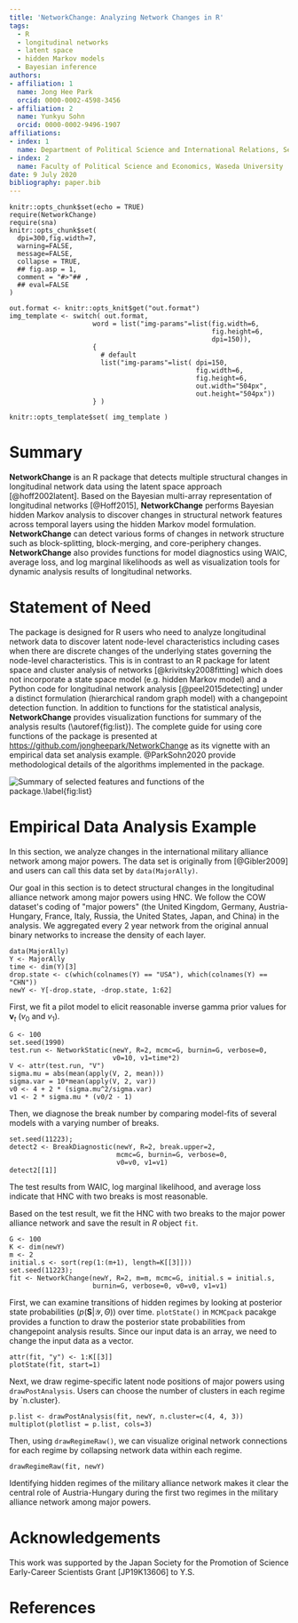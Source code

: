 ```yaml
---
title: 'NetworkChange: Analyzing Network Changes in R'
tags:
  - R
  - longitudinal networks
  - latent space 
  - hidden Markov models
  - Bayesian inference
authors:
- affiliation: 1
  name: Jong Hee Park
  orcid: 0000-0002-4598-3456
- affiliation: 2
  name: Yunkyu Sohn
  orcid: 0000-0002-9496-1907
affiliations:
- index: 1
  name: Department of Political Science and International Relations, Seoul National University
- index: 2
  name: Faculty of Political Science and Economics, Waseda University
date: 9 July 2020
bibliography: paper.bib
---
```


```{r setup, include=FALSE}
knitr::opts_chunk$set(echo = TRUE)
require(NetworkChange)
require(sna)
knitr::opts_chunk$set(
  dpi=300,fig.width=7,
  warning=FALSE,
  message=FALSE,
  collapse = TRUE,
  ## fig.asp = 1, 
  comment = "#>"## , 
  ## eval=FALSE
)
```

````{r img-setup, include=FALSE, cache=FALSE}
out.format <- knitr::opts_knit$get("out.format")
img_template <- switch( out.format,
                     word = list("img-params"=list(fig.width=6,
                                                   fig.height=6,
                                                   dpi=150)),
                     {
                       # default
                       list("img-params"=list( dpi=150,
                                               fig.width=6,
                                               fig.height=6,
                                               out.width="504px",
                                               out.height="504px"))
                     } )

knitr::opts_template$set( img_template )
````

# Summary

**NetworkChange** is an R package that detects multiple structural
changes in longitudinal network data using the latent space approach [@hoff2002latent].
Based on the Bayesian multi-array representation of longitudinal
networks [@Hoff2015], **NetworkChange** performs
Bayesian hidden Markov analysis to discover changes in structural
network features across temporal layers using the hidden Markov model formulation. **NetworkChange** can detect various forms of changes in network structure such as block-splitting, block-merging,
and core-periphery changes. **NetworkChange** also provides functions
for model diagnostics using WAIC, average loss, and log marginal
likelihoods as well as visualization tools for dynamic analysis results
of longitudinal networks. 

#  Statement of Need

The package is designed for R users who need to analyze longitudinal network data to discover latent node-level characteristics including cases when there are discrete changes of the underlying states governing the node-level characteristics. This is in contrast to an R package for latent space and cluster analysis of networks [@krivitsky2008fitting] which does not incorporate a state space model (e.g. hidden Markov model) and a Python code for longitudinal network analysis [@peel2015detecting] under a distinct formulation (hierarchical random graph model) with a changepoint detection function. In addition to functions for the statistical analysis, **NetworkChange** provides visualization functions for summary of the analysis results (\autoref{fig:list}). The complete guide for using core functions of the package is presented at https://github.com/jongheepark/NetworkChange as its vignette with an empirical data set analysis example. @ParkSohn2020 provide methodological details of the algorithms implemented in the package. 

![Summary of selected features and functions of the package.\label{fig:list}](list.png)

#  Empirical Data Analysis Example

In this section, we analyze changes in the international military alliance network among major powers. The data set is originally from [@Gibler2009] and users can call this data set by `data(MajorAlly)`.

Our goal in this section is to detect structural changes in the longitudinal alliance network among major powers using HNC.  We follow the COW dataset's coding of "major powers" (the United Kingdom,  Germany, Austria-Hungary, France, Italy, Russia, the United States, Japan, and China) in the analysis. We aggregated every 2 year network from the original annual binary networks to increase the density of each layer.


```{r ally}
data(MajorAlly)
Y <- MajorAlly
time <- dim(Y)[3]
drop.state <- c(which(colnames(Y) == "USA"), which(colnames(Y) == "CHN"))
newY <- Y[-drop.state, -drop.state, 1:62]
```

First, we fit a pilot model to elicit reasonable inverse gamma prior values for $\mathbf{v}_t$ ($v_0$ and $v_1$).
```{r test}
G <- 100
set.seed(1990)
test.run <- NetworkStatic(newY, R=2, mcmc=G, burnin=G, verbose=0,
                          v0=10, v1=time*2)
V <- attr(test.run, "V")
sigma.mu = abs(mean(apply(V, 2, mean)))
sigma.var = 10*mean(apply(V, 2, var))
v0 <- 4 + 2 * (sigma.mu^2/sigma.var)
v1 <- 2 * sigma.mu * (v0/2 - 1)
```

Then, we diagnose the break number by comparing model-fits of several models with a varying number of breaks.
```{r, fig.asp = 0.25, out.width="100%"}
set.seed(11223);
detect2 <- BreakDiagnostic(newY, R=2, break.upper=2,
                           mcmc=G, burnin=G, verbose=0,
                           v0=v0, v1=v1)
detect2[[1]]
```

The test results from WAIC, log marginal likelihood, and average loss indicate that HNC with two breaks is most reasonable.

Based on the test result, we fit the HNC with two breaks to the major power alliance network and save the result in *R* object `fit`.
```{r hncally}
G <- 100
K <- dim(newY)
m <- 2
initial.s <- sort(rep(1:(m+1), length=K[[3]]))
set.seed(11223);
fit <- NetworkChange(newY, R=2, m=m, mcmc=G, initial.s = initial.s,
                     burnin=G, verbose=0, v0=v0, v1=v1)
```

First, we can examine transitions of hidden regimes by looking at posterior state probabilities ($p(\mathbf{S} | \mathcal{Y}, \Theta)$) over time. `plotState()` in `MCMCpack` pacakge provides a function to draw the posterior state probabilities from changepoint analysis results. Since our input data is an array, we need to change the input data as a vector.

```{r, fig.asp = 0.8, out.width="100%"}
attr(fit, "y") <- 1:K[[3]]
plotState(fit, start=1)
```

Next, we draw regime-specific latent node positions of major powers using `drawPostAnalysis`. Users can choose the number of clusters in each regime by `n.cluster}.
```{r, fig.asp = 0.33, out.width="100%"}
p.list <- drawPostAnalysis(fit, newY, n.cluster=c(4, 4, 3))
multiplot(plotlist = p.list, cols=3)
```

Then, using `drawRegimeRaw()`, we can visualize original network connections for each regime by collapsing network data within each regime.

```{r, fig.asp = 0.33, out.width="100%"}
drawRegimeRaw(fit, newY)
```

Identifying hidden regimes of the military alliance network makes it clear the central role of Austria-Hungary during the first two regimes in the military alliance network among major powers.

# Acknowledgements

This work was supported by the Japan Society for the Promotion of Science Early-Career Scientists Grant [JP19K13606] to Y.S.

# References